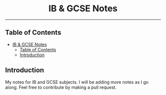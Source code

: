 # <div align="center">IB & GCSE Notes</div>

***

## Table of Contents

- [IB \& GCSE Notes](#ib--gcse-notes)
	- [Table of Contents](#table-of-contents)
	- [Introduction](#introduction)

## Introduction

My notes for IB and GCSE subjects. I will be adding more notes as I go along. Feel free to contribute by making a pull request.
